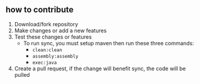 ## how to contribute
1. Download/fork repository
2. Make changes or add a new features
3. Test these changes or features
	* To run sync, you must setup maven then run these three commands:
		* `clean:clean`
		* `assembly:assembly`
		* `exec:java`
4. Create a pull request, if the change will benefit sync, the code will be pulled
